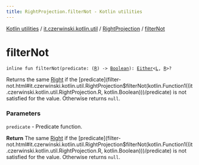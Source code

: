 ```yaml
---
title: RightProjection.filterNot - Kotlin utilities
---
```


[Kotlin utilities](../../index.html) / [it.czerwinski.kotlin.util](../index.html) / [RightProjection](index.html) / [filterNot](./filter-not.html)

# filterNot

`inline fun filterNot(predicate: (`[`R`](index.html#R)`) -> `[`Boolean`](https://kotlinlang.org/api/latest/jvm/stdlib/kotlin/-boolean/index.html)`): `[`Either`](../-either/index.html)`<`[`L`](index.html#L)`, `[`R`](index.html#R)`>?`

Returns the same [Right](../-right/index.html) if the [predicate](filter-not.html#it.czerwinski.kotlin.util.RightProjection$filterNot(kotlin.Function1((it.czerwinski.kotlin.util.RightProjection.R, kotlin.Boolean)))/predicate) is not satisfied for the value. Otherwise returns `null`.

### Parameters

`predicate` - Predicate function.

**Return**
The same [Right](../-right/index.html) if the [predicate](filter-not.html#it.czerwinski.kotlin.util.RightProjection$filterNot(kotlin.Function1((it.czerwinski.kotlin.util.RightProjection.R, kotlin.Boolean)))/predicate) is not satisfied for the value. Otherwise returns `null`.

